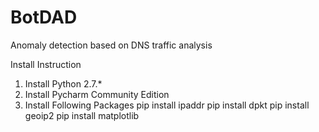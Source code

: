 # BotDAD
Anomaly detection based on DNS traffic analysis


Install Instruction

1. Install Python 2.7.*
2. Install Pycharm Community Edition
3. Install Following Packages
		pip install ipaddr
		pip install dpkt
		pip install geoip2
		pip install matplotlib
 
 
 
